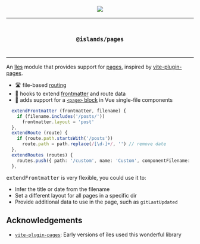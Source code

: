 <p align="center">
  <a href="https://iles-docs.netlify.app">
    <img src="https://github.com/ElMassimo/iles/blob/main/docs/images/banner.png"/>
  </a>
</p>

<p align="center">
<table>
<tbody>
<td align="center">
<br/>
<p align="center">
  <h3><samp>@islands/pages</samp></h3>
  <img width="2000" height="0">
</p>
</td>
</tbody>
</table>
</p>

[îles]: https://github.com/ElMassimo/iles
[docs]: https://iles-docs.netlify.app
[pages]: https://iles-docs.netlify.app/guide/development#pages
[frontmatter]: /guide/markdown#frontmatter-and-meta
[routing]: https://iles-docs.netlify.app/guide/routing
[vite-plugin-pages]: https://github.com/hannoeru/vite-plugin-pages

An [îles] module that provides support for [pages], inspired by [vite-plugin-pages].

- 🛣 file-based [routing]
- 🎣 hooks to extend [frontmatter] and route data
- 📄 adds support for a [`<page>` block][pages] in Vue single-file components

```ts
  extendFrontmatter (frontmatter, filename) {
    if (filename.includes('/posts/'))
      frontmatter.layout = 'post'
  },
  extendRoute (route) {
    if (route.path.startsWith('/posts'))
      route.path = path.replace(/[\d-]+/, '') // remove date
  },
  extendRoutes (routes) {
    routes.push({ path: '/custom', name: 'Custom', componentFilename: ... }))
  },
```

<kbd>extendFrontmatter</kbd> is very flexible, you could use it to:

- Infer the title or date from the filename
- Set a different layout for all pages in a specific dir
- Provide additional data to use in the page, such as `gitLastUpdated`

## Acknowledgements

- [`vite-plugin-pages`][vite-plugin-pages]: Early versions of îles used this wonderful library
